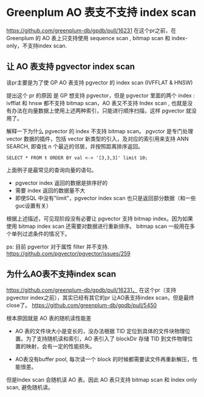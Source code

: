 # Greenplum AO 表支不支持 index scan

https://github.com/greenplum-db/gpdb/pull/16231 
在这个pr之前，在 Greenplum 的 AO 表上只支持使用 sequence scan , bitmap scan 和 index-only，不支持index scan. 

## 让 AO 表支持 pgvector index scan

该pr主要是为了使 GP AO 表支持 pgvector 的 index  scan (IVFFLAT & HNSW)

提出这个 pr 的原因 是 GP 想支持 pgvector，但是 pgvector 里面的两个 index : ivfflat 和 hnsw 都不支持 bitmap scan，AO 表又不支持 Index scan , 也就是没有办法在向量数据上使用上述两种索引，只能进行顺序扫描，这样 pgvector 就没用了。

解释一下为什么 pgvector 的 index 不支持 bitmap scan。 pgvctor 是专门处理 vector 数据的插件，包括 vector 新类型的引入，及对应的索引用来支持 ANN SEARCH, 即查找 n 个最近的邻居，并按照距离排序返回。

```
SELECT * FROM t ORDER BY val <-> '[3,3,3]' limit 10;
```
上面例子是最常见的查询向量的语句。
- pgvector index 返回的数据是排序好的
- 需要 index 返回的数据量不大
- 即使SQL 中没有"limit"，pgvector index scan 也只是返回部分数据（和一些guc设置有关）  

根据上述描述，可见现阶段没有必要让 pgvector 支持 bitmap index。因为如果使用 bitmap index scan 还需要对数据进行重新排序。
bitmap scan 一般用在多个单列过滤条件的情况下。

ps: 目前 pgvertor 对于属性 filter 并不支持. https://github.com/pgvector/pgvector/issues/259 

## 为什么AO表不支持index scan
https://github.com/greenplum-db/gpdb/pull/16231， 
在这个pr（支持pgvector index之前），其实已经有其它的pr 让AO表支持index scan，但是最终close了。
https://github.com/greenplum-db/gpdb/pull/5450 

根本原因就是 AO 表的随机读性能差
- AO 表的文件块大小是变长的，没办法根据 TID 定位到具体的文件块物理位置。为了支持随机读和索引，AO 表引入了 blockDir 存储 TID 到文件物理位置的映射，会有一定的性能损失。

- AO表没有buffer pool, 每次读一个 block 的时候都需要读文件再重新解压，性能很差。

但是Index scan 会随机读 AO 表。因此 AO 表只支持 bitmap scan 和 Index only scan, 避免随机读。

